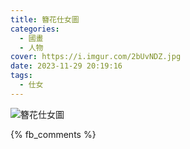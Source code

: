 ```yaml
---
title: 簪花仕女圖
categories:
  - 國畫
  - 人物
cover: https://i.imgur.com/2bUvNDZ.jpg
date: 2023-11-29 20:19:16
tags:
  - 仕女
---
```


![簪花仕女圖](https://i.imgur.com/2bUvNDZ.jpg)

{% fb_comments %}
